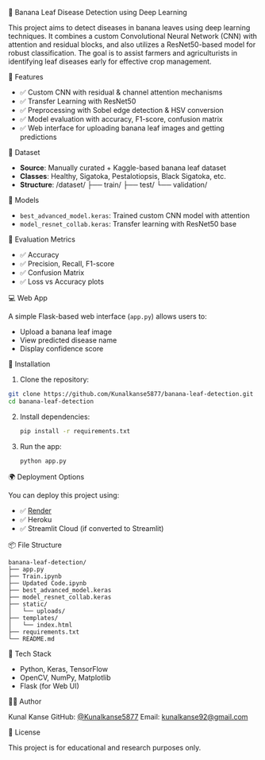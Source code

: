 🍌 Banana Leaf Disease Detection using Deep Learning

This project aims to detect diseases in banana leaves using deep learning techniques. It combines a custom Convolutional Neural Network (CNN) with attention and residual blocks, and also utilizes a ResNet50-based model for robust classification. The goal is to assist farmers and agriculturists in identifying leaf diseases early for effective crop management.

🚀 Features

- ✅ Custom CNN with residual & channel attention mechanisms
- ✅ Transfer Learning with ResNet50
- ✅ Preprocessing with Sobel edge detection & HSV conversion
- ✅ Model evaluation with accuracy, F1-score, confusion matrix
- ✅ Web interface for uploading banana leaf images and getting predictions

📁 Dataset

- **Source**: Manually curated + Kaggle-based banana leaf dataset
- **Classes**: Healthy, Sigatoka, Pestalotiopsis, Black Sigatoka, etc.
- **Structure**:
/dataset/
├── train/
├── test/
└── validation/

🧠 Models

- `best_advanced_model.keras`: Trained custom CNN model with attention
- `model_resnet_collab.keras`: Transfer learning with ResNet50 base

🧪 Evaluation Metrics

- ✅ Accuracy
- ✅ Precision, Recall, F1-score
- ✅ Confusion Matrix
- ✅ Loss vs Accuracy plots

💻 Web App

A simple Flask-based web interface (`app.py`) allows users to:
- Upload a banana leaf image
- View predicted disease name
- Display confidence score

🔧 Installation

1. Clone the repository:
 ```bash
 git clone https://github.com/Kunalkanse5877/banana-leaf-detection.git
 cd banana-leaf-detection
````

2. Install dependencies:

   ```bash
   pip install -r requirements.txt
   ```

3. Run the app:

   ```bash
   python app.py
   ```

🌍 Deployment Options

You can deploy this project using:

* ✅ [Render](https://render.com/)
* ✅ Heroku
* ✅ Streamlit Cloud (if converted to Streamlit)

📦 File Structure

```
banana-leaf-detection/
├── app.py
├── Train.ipynb
├── Updated Code.ipynb
├── best_advanced_model.keras
├── model_resnet_collab.keras
├── static/
│   └── uploads/
├── templates/
│   └── index.html
├── requirements.txt
└── README.md
```

🧰 Tech Stack

* Python, Keras, TensorFlow
* OpenCV, NumPy, Matplotlib
* Flask (for Web UI)

🙋‍♂️ Author

Kunal Kanse
GitHub: [@Kunalkanse5877](https://github.com/Kunalkanse5877)
Email: [kunalkanse92@gmail.com](mailto:kunalkanse92@gmail.com)

📌 License

This project is for educational and research purposes only.
